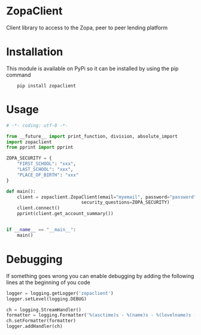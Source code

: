ZopaClient
==========

Client library to access to the Zopa, peer to peer lending platform

# Installation

This module is available on PyPi so it can be installed by using the pip command

```
    pip install zopaclient
```

# Usage

```python
# -*- coding: utf-8 -*-

from __future__ import print_function, division, absolute_import
import zopaclient
from pprint import pprint

ZOPA_SECURITY = {
    "FIRST_SCHOOL": "xxx",
    "LAST_SCHOOL": "xxx",
    "PLACE_OF_BIRTH": "xxx"
}

def main():
    client = zopaclient.ZopaClient(email="myemail", password="password",
                            security_questions=ZOPA_SECURITY)
    client.connect()
    pprint(client.get_account_summary())


if __name__ == "__main__":
    main()

```

# Debugging

If something goes wrong you can enable debugging by adding the following lines at the beginning of you code
```python
logger = logging.getLogger('zopaclient')
logger.setLevel(logging.DEBUG)

ch = logging.StreamHandler()
formatter = logging.Formatter('%(asctime)s - %(name)s - %(levelname)s - %(message)s')
ch.setFormatter(formatter)
logger.addHandler(ch)
```